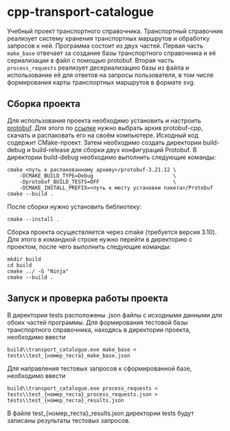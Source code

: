 # cpp-transport-catalogue
Учебный проект транспортного справочника. Транспортный справочник реализует систему хранения транспортных маршрутов и обработку запросов к ней. Программа состоит из двух частей. Первая часть ```make_base``` отвечает за создание базы транспортного справочника и её сериализации в файл с помощью protobuf. Вторая часть ```process_requests``` реализует десериализацию базы из файла и использование её для ответов на запросы пользователя, в том числе формирования карты транспортных маршрутов в формате svg.

## Сборка проекта
Для использования проекта необходимо установить и настроить [protobuf](https://protobuf.dev/). Для этого по [ссылке](https://github.com/protocolbuffers/protobuf/releases/tag/v21.12) нужно выбрать архив protobuf-cpp, скачать и распаковать его на своём компьютере. Исходный код содержит CMake-проект. Затем необходимо создать директории build-debug и build-release для сборки двух конфигураций Protobuf.
В директории build-debug необходимо выполнить следующие команды:

    cmake <путь к распакованному архиву>/protobuf-3.21.12 \
        -DCMAKE_BUILD_TYPE=Debug                          \
        -Dprotobuf_BUILD_TESTS=OFF                        \
        -DCMAKE_INSTALL_PREFIX=<путь к месту установки пакета>/Protobuf
    cmake --build .

После сборки нужно установить библиотеку:

    cmake --install .

Сборка проекта осуществляется через cmake (требуется версия 3.10). Для этого в командной строке нужно перейти в директорию с проектом, после чего выполнить следующие команды:

    mkdir build
    cd build
    cmake ../ -G "Ninja"
    cmake --build .

## Запуск и проверка работы проекта
В директории tests расположены .json файлы с исходными данными для обоих частей программы.
Для формирования тестовой базы транспортного справочника, находясь в директории проекта, необходимо ввести

    build\\transport_catalogue.exe make_base < tests\\test_{номер_теста}_make_base.json

Для направления тестовых запросов к сформированной базе, необходимо ввести

    build\\transport_catalogue.exe process_requests < tests\\test_{номер_теста}_process_requests.json > tests\\test_{номер_теста}_results.json

В файле test_{номер_теста}_results.json директории tests будут записаны результаты тестовых запросов.
